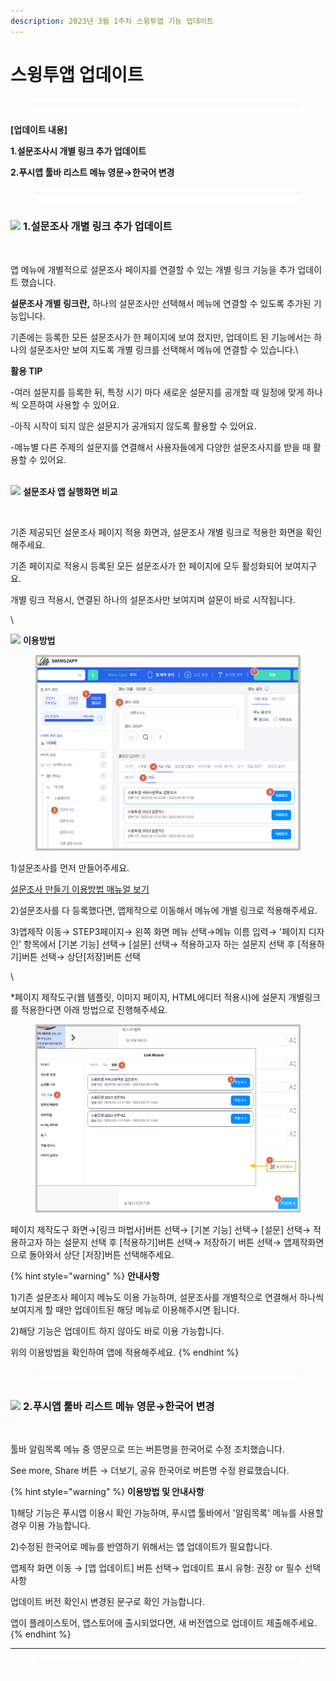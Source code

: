 ```yaml
---
description: 2023년 3월 1주차 스윙투앱 기능 업데이트
---
```


# 스윙투앱 업데이트

<figure><img src=".gitbook/assets/구분선.PNG" alt=""><figcaption></figcaption></figure>

﻿**\[업데이트 내용]**

**1.설문조사시 개별 링크 추가 업데이트**&#x20;

**2.푸시앱 툴바 리스트 메뉴 영문→한국어 변경**

<figure><img src=".gitbook/assets/구분선.PNG" alt=""><figcaption></figcaption></figure>

### ![](https://wp.swing2app.co.kr/wp-content/uploads/2018/09/%EB%8B%A8%EB%9D%BD1-1.png) **1.설문조사 개별 링크 추가 업데이트**&#x20;

<figure><img src="https://ncdn2.swing2app.co.kr/public/swing_notice_editor_attach/10532105/20233803.png" alt=""><figcaption></figcaption></figure>

앱 메뉴에 개별적으로 설문조사 페이지를 연결할 수 있는 개별 링크 기능을 추가 업데이트 했습니다.

**설문조사 개별 링크란,**﻿ 하나의 설문조사만 선택해서 메뉴에 연결할 수 있도록 추가된 기능입니다. ﻿

기존에는 등록한 모든 설문조사가 한 페이지에 보여 졌지만, 업데이트 된 기능에서는 하나의 설문조사만 보여 지도록 개별 링크를 선택해서 메뉴에 연결할 수 있습니다.\


**활용 TIP**

\-여러 설문지를 등록한 뒤, 특정 시기 마다 새로운 설문지를 공개할 때 일정에 맞게 하나씩 오픈하여 사용할 수 있어요.  &#x20;

\-아직 시작이 되지 않은 설문지가 공개되지 않도록 활용할 수 있어요.&#x20;

\-메뉴별 다른 주제의 설문지를 연결해서 사용자들에게 다양한 설문조사지를 받을 때 활용할 수 있어요.&#x20;



\
![](https://ncdn2.swing2app.co.kr/public/swing\_notice\_editor\_attach/10532112/20233903.png) **설문조사 앱 실행화면 비교**

<figure><img src="https://ncdn2.swing2app.co.kr/public/swing_notice_editor_attach/10532106/20233803.png" alt=""><figcaption></figcaption></figure>

기존 제공되던 설문조사 페이지 적용 화면과, 설문조사 개별 링크로 적용한 화면을 확인해주세요.

기존 페이지로 적용시 등록된 모든 설문조사가 한 페이지에 모두 활성화되어 보여지구요.

개별 링크 적용시, 연결된 하나의 설문조사만 보여지며 설문이 바로 시작됩니다.

\


![](https://ncdn2.swing2app.co.kr/public/swing\_notice\_editor\_attach/10532101/20233803.png) **이용방법**

<figure><img src=".gitbook/assets/이용방법1.png" alt=""><figcaption></figcaption></figure>

1\)설문조사를 먼저 만들어주세요.&#x20;

[설문조사 만들기 이용방법 매뉴얼 보기](https://documentation.swing2app.co.kr/manual/appmanage/service/survey)&#x20;

2\)설문조사를 다 등록했다면, 앱제작으로 이동해서 메뉴에 개별 링크로 적용해주세요.&#x20;

3\)앱제작 이동→ STEP3페이지→ 왼쪽 화면 메뉴 선택→메뉴 이름 입력→ '페이지 디자인' 항목에서 \[기본 기능] 선택→ \[설문] 선택→ 적용하고자 하는 설문지 선택 후 \[적용하기]버튼 선택→ 상단\[저장]버튼 선택

\


\*페이지 제작도구(웹 템플릿, 이미지 페이지, HTML에디터 적용시)에 설문지 개별링크를 적용한다면 아래 방법으로 진행해주세요.

<figure><img src=".gitbook/assets/이용방법2.png" alt=""><figcaption></figcaption></figure>

페이지 제작도구 화면→\[링크 마법사]버튼 선택→ \[기본 기능] 선택→ \[설문] 선택→ 적용하고자 하는 설문지 선택 후 \[적용하기]버튼 선택→ 저장하기 버튼 선택→ 앱제작화면으로 돌아와서 상단 \[저장]버튼 선택해주세요.



{% hint style="warning" %}
**안내사항**

1\)기존 설문조사 페이지 메뉴도 이용 가능하며, 설문조사를 개별적으로 연결해서 하나씩 보여지게 할 때만 업데이트된 해당 메뉴로 이용해주시면 됩니다.&#x20;

2\)해당 기능은 업데이트 하지 않아도 바로 이용 가능합니다.

위의 이용방법을 확인하여 앱에 적용해주세요.&#x20;
{% endhint %}



<figure><img src=".gitbook/assets/구분선.PNG" alt=""><figcaption></figcaption></figure>

### ![](https://ncdn2.swing2app.co.kr/public/swing\_notice\_editor\_attach/10532097/20233603.png) **2.푸시앱 툴바 리스트 메뉴 영문→한국어 변경**

<figure><img src="https://ncdn2.swing2app.co.kr/public/swing_notice_editor_attach/10532098/20233703.png" alt=""><figcaption></figcaption></figure>

툴바 알림목록 메뉴 중 영문으로 뜨는 버튼명을 한국어로 수정 조치했습니다.

See more, Share 버튼 → 더보기, 공유 한국어로 버튼명 수정 완료했습니다.



{% hint style="warning" %}
**이용방법 및 안내사항**

1\)해당 기능은 푸시앱 이용시 확인 가능하며, 푸시앱 툴바에서 '알림목록' 메뉴를 사용할 경우 이용 가능합니다.

2\)수정된 한국어로 메뉴를 반영하기 위해서는 앱 업데이트가 필요합니다.

앱제작 화면 이동 → \[앱 업데이트] 버튼 선택→ 업데이트 표시 유형: 권장 or 필수 선택사항

업데이트 버전 확인시 변경된 문구로 확인 가능합니다.

앱이 플레이스토어, 앱스토어에 출시되었다면, 새 버전앱으로 업데이트 제출해주세요.&#x20;
{% endhint %}

****

<figure><img src=".gitbook/assets/구분선.PNG" alt=""><figcaption></figcaption></figure>
